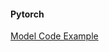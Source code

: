 #### Pytorch

[Model Code Example](https://github.com/weiaicunzai/pytorch-cifar100/blob/master/models/resnet.py)
